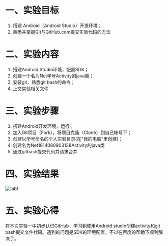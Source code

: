 # 一、实验目标
1. 搭建 Android（Android Studio）开发环境；
2. 熟悉并掌握Git与GitHub.com提交实验代码的方法 

# 二、实验内容
1. 搭建Android Studio环境，配置SDK；
2. 创建一个名为Net学号Activity的java类；
3. 安装git，熟悉git bash的命令；
4. 上交实验相关文件

# 三、实验步骤
1. 搭建Android开发环境，运行；
2. 加入Git项目（Fork），将项目克隆（Clone）到自己帐号下；
3. 创建以学号命名的个人实验目录(在"我的电脑"里创建)；
4. 创建名为Net1814080903138Activity的java类
5. 通过gitbash提交代码并请求合并

# 四、实验结果
![lab1](https://github.com/linjhong/android-labs-2020/blob/master/students/net1814080903138/lab1.png)

# 五、实验心得
在本次实验一中初步认识GitHub，学习到使用Android studio创建activity和git bash提交文件代码。遇到的问题是SDK的环境配置，不过在百度的帮助下顺利解决了。
